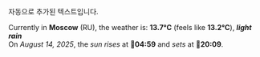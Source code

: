
자동으로 추가된 텍스트입니다.

<!--START_SECTION:weather:moscow-->
Currently in **Moscow** (RU), the weather is: **13.7°C** (feels like **13.2°C**), ***light rain***<br/>
On *August 14, 2025*, the *sun rises* at 🌅**04:59** and *sets* at 🌇**20:09**.
<!--END_SECTION:weather-->
